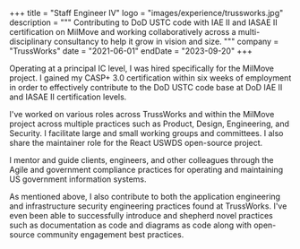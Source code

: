 +++
title = "Staff Engineer IV"
logo = "images/experience/trussworks.jpg"
description = """
Contributing to DoD USTC code with IAE II and IASAE II certification on
MilMove and working collaboratively across a multi-disciplinary consultancy
to help it grow in vision and size.
"""
company = "TrussWorks"
date = "2021-06-01"
endDate = "2023-09-20"
+++



Operating at a principal IC level, I was hired specifically for the MilMove
project. I gained my CASP+ 3.0 certification within six weeks of employment in
order to effectively contribute to the DoD USTC code base at DoD IAE II and
IASAE II certification levels.

I've worked on various roles across TrussWorks and within the MilMove project
across multiple practices such as Product, Design, Engineering, and Security. I
facilitate large and small working groups and committees. I also share the
maintainer role for the React USWDS open-source project.

I mentor and guide clients, engineers, and other colleagues through the Agile
and government compliance practices for operating and maintaining US government
information systems.

As mentioned above, I also contribute to both the application engineering and
infrastructure security engineering practices found at TrussWorks. I've even
been able to successfully introduce and shepherd novel practices such as
documentation as code and diagrams as code along with open-source community
engagement best practices.
